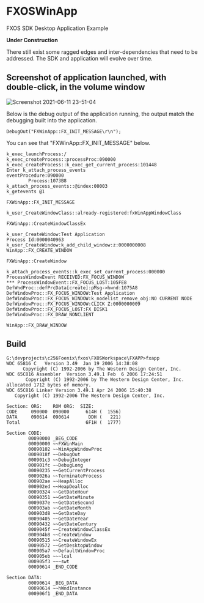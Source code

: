 
# FXOSWinApp
FXOS SDK Desktop Application Example

**Under Construction**

There still exist some ragged edges and inter-dependencies that need to be addressed.  The SDK and application will evolve over time.

## Screenshot of application launched, with double-click, in the volume window

![Screenshot 2021-06-11 23-51-04](https://user-images.githubusercontent.com/37045780/121765397-2411e580-cb10-11eb-9da3-4fe2e01c73a3.png)


Below is the debug  output of the application running, the output match the debugging built into the application.

```
DebugOut("FXWinApp::FX_INIT_MESSAGE\r\n");
```

You can see that "FXWinApp::FX_INIT_MESSAGE" below.

```
k_exec_launchProcess:/
k_exec_createProcess::processProc:090000
k_exec_createProcess::k_exec_get_current_process:101448
Enter k_attach_process_events
eventProcedure:090000
        Process:1073B8
k_attach_process_events::@index:00003
k_getevents @1

FXWinApp::FX_INIT_MESSAGE

k_user_CreateWindowClass::already-registered:fxWinAppWindowClass

FXWinApp::CreateWindowClassEx

k_user_CreateWindow:Test Application
Process Id:0000040963
k_user_CreateWindow:k_add_child_window:z:0000000008
WinApp::FX_CREATE_WINDOW

FXWinApp::CreateWindow

k_attach_process_events::k_exec_set_current_process:000000
ProcessWindowEvent RECEIVED:FX_FOCUS_WINDOW
*** ProcessWindowEvent::FX_FOCUS_LOST:105FE8
DefWndProc::defPrcData[create]:pMsg->hwnd:1075A8
DefWindowProc::FX_FOCUS_WINDOW:Test Application
DefWindowProc::FX_FOCUS_WINDOW:k_nodelist_remove_obj:NO CURRENT NODE
DefWindowProc::FX_FOCUS_WINDOW:CLICK Z:0000000009
DefWindowProc::FX_FOCUS_LOST:FX DISK1
DefWindowProc::FX_DRAW_NONCLIENT

WinApp::FX_DRAW_WINDOW

```

## Build

```
G:\devprojects\c256Foenix\fxos\FXOSWorkspace\FXAPP>fxapp
WDC 65816 C   Version 3.49  Jan 19 2006 14:38:08
      Copyright (C) 1992-2006 by The Western Design Center, Inc.
WDC 65C816 Assembler  Version 3.49.1 Feb  6 2006 17:24:51
       Copyright (C) 1992-2006 by The Western Design Center, Inc.
allocated 1712 bytes of memory.
WDC 65C816 Linker Version 3.49.1 Apr 24 2006 15:40:38
   Copyright (C) 1992-2006 The Western Design Center, Inc.

Section: ORG:    ROM ORG:  SIZE:
CODE     090000  090000      614H (  1556)
DATA     090614  090614       DDH (   221)
Total                        6F1H (  1777)

Section CODE:
        00090000 _BEG_CODE
        00090000 ~~FXWinMain
        00090102 ~~WinAppWindowProc
        0009018f ~~DebugOut
        000901c3 ~~DebugInteger
        000901fc ~~DebugLong
        00090235 ~~GetCurrentProcess
        0009026a ~~TerminateProcess
        000902ae ~~HeapAlloc
        000902ed ~~HeapDealloc
        00090324 ~~GetDateHour
        00090351 ~~GetDateMinute
        0009037e ~~GetDateSecond
        000903ab ~~GetDateMonth
        000903d8 ~~GetDateDay
        00090405 ~~GetDateYear
        00090432 ~~GetDateCentury
        0009045f ~~CreateWindowClassEx
        000904b8 ~~CreateWindow
        00090515 ~~CreateWindowEx
        00090572 ~~GetDesktopWindow
        000905a7 ~~DefaultWindowProc
        000905eb ~~~lcal
        000905f3 ~~~swt
        00090614 _END_CODE

Section DATA:
        00090614 _BEG_DATA
        00090614 ~~hWndInstance
        000906f1 _END_DATA
```

